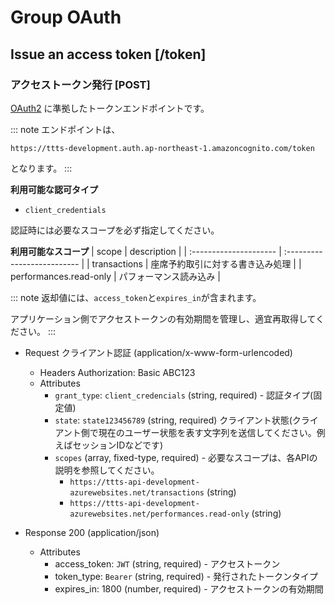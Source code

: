 # Group OAuth

## Issue an access token [/token]

### アクセストークン発行 [POST]
[OAuth2](https://tools.ietf.org/html/rfc6749) に準拠したトークンエンドポイントです。

::: note
エンドポイントは、

`https://ttts-development.auth.ap-northeast-1.amazoncognito.com/token`

となります。
:::

**利用可能な認可タイプ**

+ `client_credentials`

認証時には必要なスコープを必ず指定してください。

**利用可能なスコープ**
| scope                  | description                 |
| :--------------------- | :-------------------------- |
| transactions           | 座席予約取引に対する書き込み処理 |
| performances.read-only | パフォーマンス読み込み               |

::: note
返却値には、`access_token`と`expires_in`が含まれます。

アプリケーション側でアクセストークンの有効期間を管理し、適宜再取得してください。
:::

+ Request クライアント認証 (application/x-www-form-urlencoded)
    +  Headers
        Authorization: Basic ABC123
    + Attributes
        + `grant_type`: `client_credencials` (string, required) - 認証タイプ(固定値)
        + `state`: `state123456789` (string, required)
            クライアント状態(クライアント側で現在のユーザー状態を表す文字列を送信してください。例えばセッションIDなどです)
        + `scopes` (array, fixed-type, required) - 必要なスコープは、各APIの説明を参照してください。
            + `https://ttts-api-development-azurewebsites.net/transactions` (string)
            + `https://ttts-api-development-azurewebsites.net/performances.read-only` (string)

+ Response 200 (application/json)
    + Attributes
        + access_token: `JWT` (string, required) - アクセストークン
        + token_type: `Bearer` (string, required) - 発行されたトークンタイプ
        + expires_in: 1800 (number, required) - アクセストークンの有効期間

<!-- include(../response/400.md) -->
